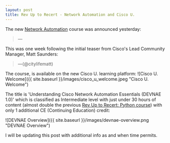 ```yaml
---
layout: post
title: Rev Up to Recert - Network Automation and Cisco U.
---
```


The new [Network Automation](https://learningnetwork.cisco.com/s/question/0D56e0000CytbYNCQY/rev-up-to-recert-network-automation-and-cisco-u) course was announced yesterday:

<blockquote class="twitter-tweet" data-lang="en"><p lang="en" dir="ltr"></p>&mdash;
<a href="https://twitter.com/citylifematt/status/1661443981086167040?s=61"></a>
</blockquote> <script async src="//platform.twitter.com/widgets.js" charset="utf-8"></script>

This was one week following the initial teaser from Cisco's Lead Community Manager, Matt Saunders:

<blockquote class="twitter-tweet" data-lang="en"><p lang="en" dir="ltr"></p>&mdash;(@citylifematt) <a href="https://twitter.com/citylifematt/status/1659226231215104000"></a></blockquote> <script async src="//platform.twitter.com/widgets.js" charset="utf-8"></script>

The course,  is available on the new Cisco U. learning platform:
![Cisco U. Welcome]({{ site.baseurl }}/images/cisco_u_welcome.jpeg "Cisco U. Welcome")

The title is 'Understanding Cisco Network Automation Essentials (DEVNAE 1.0)' which is classified as Intermediate level with just under 30 hours of content (almost double the previous [Rev Up to Recert: Python course](https://learningnetwork.cisco.com/s/learning-plan-detail-standard?ltui__urlRecordId=a1c6e00000AUqSGAA1&ltui__urlRedirect=learning-plan-detail-standard&ccid=revup-to-recert&dtid=email&oid=revup-to-recert-python)) with only 1 additional CE (Continuing Education) credit:

![DEVNAE Overview]({{ site.baseurl }}/images/devnae-overview.png "DEVNAE Overview")

I will be updating this post with additional info as and when time permits.
